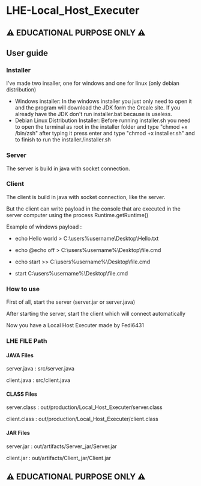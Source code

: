 # LHE-Local_Host_Executer
## ⚠ EDUCATIONAL PURPOSE ONLY ⚠ 
## User guide
### Installer
I've made two insaller, one for windows and one for linux (only debian distribution)
- Windows installer:
    In the windows installer you just only need to open it and the program will download the JDK form the Orcale site. If you already have the JDK don't run installer.bat because is useless.
- Debian Linux Distribution Installer:
   Before running installer.sh you need to open the terminal as root in the installer folder and type "chmod +x /bin/zsh" after typing it press enter and type "chmod +x installer.sh" and to finish to run the installer./installer.sh
### Server
The server is build in java with socket connection.

### Client
The client is build in java with socket connection, like the server.

But the client can write payload in the console that are executed in the server computer using the process Runtime.getRuntime()

Example of windows payload :

- echo Hello world > C:\users\%username\Desktop\Hello.txt 

- echo @echo off > C:\users\%username%\Desktop\file.cmd 

- echo start >> C:\users\%username%\Desktop\file.cmd    

- start C:\users\%username%\Desktop\file.cmd

### How to use
First of all, start the server (server.jar or server.java)

After starting the server, start the client which will connect automatically

Now you have a Local Host Executer made by Fedi6431

### LHE FILE Path

#### JAVA Files
server.java : src/server.java

client.java : src/client.java

#### CLASS Files
server.class : out/production/Local_Host_Executer/server.class

client.class : out/production/Local_Host_Executer/client.class

#### JAR Files
server.jar : out/artifacts/Server_jar/Server.jar

client.jar : out/artifacts/Client_jar/Client.jar

## ⚠ EDUCATIONAL PURPOSE ONLY ⚠ 
